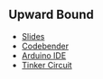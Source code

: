 ## Upward Bound

- [Slides](https://docs.google.com/presentation/d/e/2PACX-1vRiwSTmCQsDqs9lmyGl3f8lBbZUtPOU9iyRDlA4StP-8Qe5YaDIQ_wRn-I1NnkZCtDTY05__lGdcXsK/pub?start=false&loop=false&delayms=10000)
- [Codebender](https://edu.codebender.cc)
- [Arduino IDE](https://auth.arduino.cc/login/)
- [Tinker Circuit](https://www.tinkercad.com/things/919pX12BbXl-upward-bound/editel)
